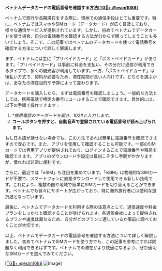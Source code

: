**ベトナムデータカードの電話番号を確認する方法[[TG💪+ @esim1088](https://t.me/s/esim1088)]**

ベトナムで旅行や長期滞在をする際に、現地での通信手段はとても重要です。特に、ベトナムではスマホやSIMカード（データカード）が広く普及しており、様々な通信サービスが提供されています。しかし、初めてベトナムでデータカードを使う場合、自分の電話番号を確認する方法が分からず困ってしまうことも多いでしょう。そこで、この記事ではベトナムのデータカードを使って電話番号を確認する方法について詳しく解説します。

まず、ベトナムには主に「プリペイドカード」と「ポストペイドカード」があります。「プリペイドカード」は事前に料金を支払い、その分だけ通信が利用できるタイプで、多くの観光客が利用しています。一方、「ポストペイドカード」は後払い方式で、契約が必要なため、滞在期間が長い人向けです。どちらを選ぶかは、あなたの滞在目的や予算によって変わります。

データカードを購入したら、まずは電話番号を確認しましょう。一般的な方法としては、携帯電話で特定の番号にコールすることで確認できます。具体的には、以下の手順で操作できます：

1. **携帯電話のキーボードを開き、*102#と入力します。**
2. **コールボタンを押すと、自動音声で登録されている電話番号が読み上げられます。**

もし日本語が話せない場合でも、この方法であれば簡単に電話番号を確認できますので安心です。また、アプリを使用して確認することも可能です。一部のSIMカードでは専用アプリが提供されており、ログインすることで電話番号や残高を確認できます。アプリのダウンロードや設定は最初こそ少し手間がかかりますが、慣れれば非常に便利です。

さらに、最近では「eSIM」も注目を集めています。「eSIM」は物理的なSIMカードが不要で、スマートフォンに直接ダウンロードして使用できる新しい技術です。これにより、複数の国や地域で簡単にSIMカードを切り替えることができます。ベトナムでも徐々にサポートが広がっており、特に海外旅行者には便利な選択肢となっています。

最後に、ベトナムでデータカードを利用する際の注意点として、通信速度や料金プランをしっかりと確認することが挙げられます。各通信会社によって提供されるプランや速度は異なるため、自分がどのプランに適しているか事前に調べておくことが大切です。

以上、ベトナムでデータカードの電話番号を確認する方法について詳しく解説しました。初めてベトナムでSIMカードを使う方でも、この記事を参考にすれば問題なく利用できるはずです。ベトナムでの滞在がより快適になるよう、ぜひ適切なSIMカードを選んでみてください。

[[TG💪+ @esim1088](https://t.me/s/esim1088) ![Image](https://i.postimg.cc/Y0z9fWf4/image.png)]